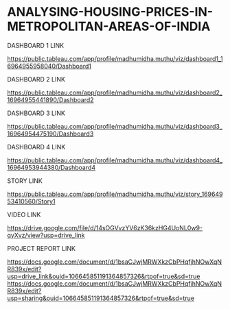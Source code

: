 # ANALYSING-HOUSING-PRICES-IN-METROPOLITAN-AREAS-OF-INDIA
DASHBOARD 1 LINK

https://public.tableau.com/app/profile/madhumidha.muthu/viz/dashboard1_16964955958040/Dashboard1

DASHBOARD 2 LINK

https://public.tableau.com/app/profile/madhumidha.muthu/viz/dashboard2_16964955441890/Dashboard2

DASHBOARD 3 LINK

https://public.tableau.com/app/profile/madhumidha.muthu/viz/dashboard3_16964954475190/Dashboard3

DASHBOARD 4 LINK

https://public.tableau.com/app/profile/madhumidha.muthu/viz/dashboard4_16964953944380/Dashboard4

STORY LINK

https://public.tableau.com/app/profile/madhumidha.muthu/viz/story_16964953410560/Story1

VIDEO LINK

https://drive.google.com/file/d/14sOGVvzYV6zK36kzHG4UoNL0w9-qyXvz/view?usp=drive_link

PROJECT REPORT LINK

https://docs.google.com/document/d/1bsaCJwjMRWXkzCbPHqfjhNOwXqNR839x/edit?usp=drive_link&ouid=106645851191364857326&rtpof=true&sd=true
https://docs.google.com/document/d/1bsaCJwjMRWXkzCbPHqfjhNOwXqNR839x/edit?usp=sharing&ouid=106645851191364857326&rtpof=true&sd=true
